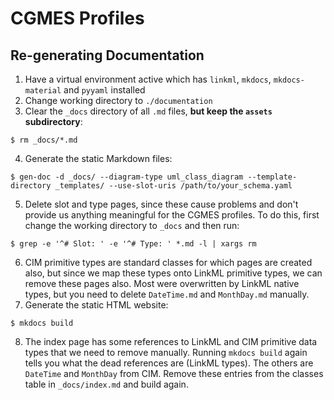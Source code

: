 # CGMES Profiles

## Re-generating Documentation
1. Have a virtual environment active which has `linkml`, `mkdocs`, `mkdocs-material` and `pyyaml` installed
2. Change working directory to `./documentation`
3. Clear the `_docs` directory of all `.md` files, **but keep the `assets` subdirectory**:
```shell
$ rm _docs/*.md
```
4. Generate the static Markdown files:
```shell
$ gen-doc -d _docs/ --diagram-type uml_class_diagram --template-directory _templates/ --use-slot-uris /path/to/your_schema.yaml
```
5. Delete slot and type pages, since these cause problems and don't provide us anything meaningful for the CGMES profiles. To do this, first change the working directory to `_docs` and then run:
```shell
$ grep -e '^# Slot: ' -e '^# Type: ' *.md -l | xargs rm
```
6. CIM primitive types are standard classes for which pages are created also, but since we map these types onto LinkML primitive types, we can remove these pages also. Most were overwritten by LinkML native types, but you need to delete `DateTime.md` and `MonthDay.md` manually.
7. Generate the static HTML website:
```shell
$ mkdocs build
```
8. The index page has some references to LinkML and CIM primitive data types that we need to remove manually. Running `mkdocs build` again tells you what the dead references are (LinkML types). The others are `DateTime` and `MonthDay` from CIM. Remove these entries from the classes table in `_docs/index.md` and build again.
